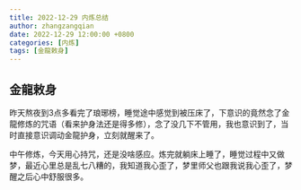 ```yaml
---
title: 2022-12-29 内炼总结
author: zhangzangqian
date: 2022-12-29 12:00:00 +0800
categories: [内炼]
tags: [金龍敕身]
---
```


## 金龍敕身

昨天熬夜到3点多看完了琅琊榜，睡觉途中感觉到被压床了，下意识的竟然念了金龍修炼的咒语（看来护身法还是得多修），念了没几下不管用，我也意识到了，当时直接意识调动金龍护身，立刻就醒来了。

中午修炼，今天用心持咒，还是没啥感应。炼完就躺床上睡了，睡觉过程中又做梦，最近心里总是乱七八糟的，我知道我心歪了，梦里师父也跟我说我心歪了，梦醒之后心中舒服很多。
